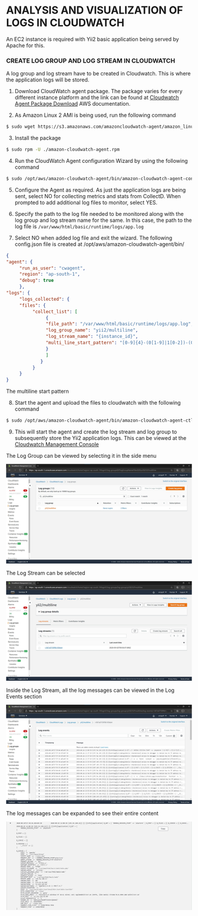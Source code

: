 # ANALYSIS AND VISUALIZATION OF LOGS IN CLOUDWATCH

An EC2 instance is required with Yii2 basic application being served by Apache for this.

### CREATE LOG GROUP AND LOG STREAM IN CLOUDWATCH
A log group and log stream have to be created in Cloudwatch. This is where the application logs will be stored.

1. Download CloudWatch agent package. The package varies for every different instance platform and the link can be found at [Cloudwatch Agent Package Download](https://docs.aws.amazon.com/AmazonCloudWatch/latest/monitoring/download-cloudwatch-agent-commandline.html) AWS documentation.

2. As Amazon Linux 2 AMI is being used, run the following command
```bash
$ sudo wget https://s3.amazonaws.com/amazoncloudwatch-agent/amazon_linux/amd64/latest/amazon-cloudwatch-agent.rpm
```

3. Install the package
```bash
$ sudo rpm -U ./amazon-cloudwatch-agent.rpm
```

4. Run the CloudWatch Agent configuration Wizard by using the following command 
```bash
$ sudo /opt/aws/amazon-cloudwatch-agent/bin/amazon-cloudwatch-agent-config-wizard
```

5. Configure the Agent as required. As just the application logs are being sent, select NO for collecting metrics and stats from CollectD. When prompted to add additional log files to monitor, select YES.

6. Specify the path to the log file needed to be monitored along with the log group and log stream name for the same. In this case, the path to the log file is `/var/www/html/basic/runtime/logs/app.log`

7. Select NO when added log file and exit the wizard. The following config.json file is created at /opt/aws/amazon-cloudwatch-agent/bin/
```json
{
"agent": {
     "run_as_user": "cwagent",
     "region": "ap-south-1",
     "debug": true
     },
"logs": {
     "logs_collected": {
     "files": {
          "collect_list": [
               {
               "file_path": "/var/www/html/basic/runtime/logs/app.log",
               "log_group_name": "yii2/multiline",
               "log_stream_name": "{instance_id}",
               "multi_line_start_pattern": "[0-9]{4}-(0[1-9]|1[0-2])-(0[1-9]|[1-2][0-9]|3[0-1]) (2[0-3]|[01][0-9]):[0-5][0-9]"
               }
               ]
             }
          }
     }
}
```
The multiline start pattern 

8. Start the agent and upload the files to cloudwatch with the following command
```bash
$ sudo /opt/aws/amazon-cloudwatch-agent/bin/amazon-cloudwatch-agent-ctl -a fetch-config -m ec2 -c file:/opt/aws/amazon-cloudwatch-agent/bin/config.json -s
```

9. This will start the agent and create the log stream and log group to subsequently store the Yii2 application logs. This can be viewed at the [Cloudwatch Management Console](https://ap-south-1.console.aws.amazon.com/cloudwatch/home)

The Log Group can be viewed by selecting it in the side menu

![Log Groups](/screenshots/Amazon%20Web%20Services/Log%20Groups.jpg)

The Log Stream can be selected

![Log Streams](/screenshots/Amazon%20Web%20Services/Log%20Streams.jpg)

Inside the Log Stream, all the log messages can be viewed in the Log Events section

![Log Events](/screenshots/Amazon%20Web%20Services/Log%20Events.jpg)

The log messages can be expanded to see their entire content

![Log Messages](/screenshots/Amazon%20Web%20Services/Cloudwatch%20Log%20Message.jpg)
 